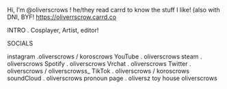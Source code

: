  Hi, I’m @oliverscrows ! he/they
 read carrd to know the stuff I like! (also with DNI, BYF!
 https://oliverrscrow.carrd.co
 
INTRO . Cosplayer, Artist, editor!

SOCIALS 

instagram .oliverscrows / koroscrows
YouTube . oliverscrows
steam . oliverscrows
Spotify . oliverscrows
Vrchat . oliverscrows
Twitter . oliverscrows / oliverscrowss_
TikTok . oliverscrows / koroscrows
soundCloud . oliverscrows
pronoun page . oliversz
toy house oliverscrows
